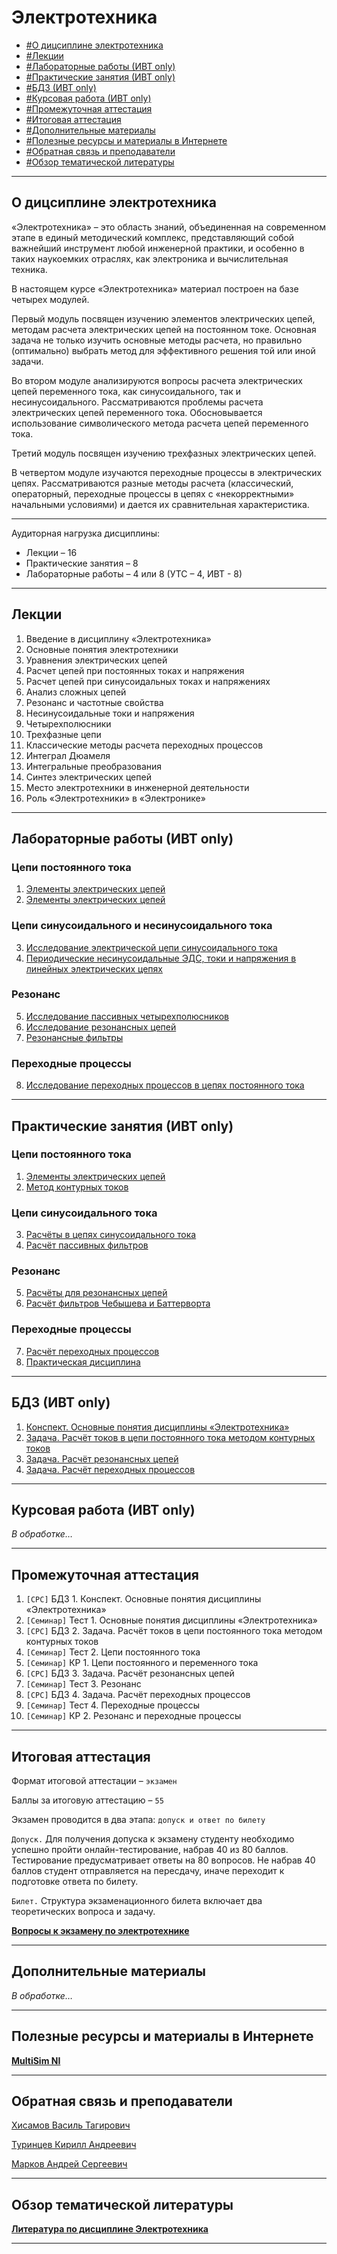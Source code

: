 # Электротехника  
          
- [#О дицсиплине электротехника](#о-дицсиплине-электротехника)
- [#Лекции](#лекции)
- [#Лабораторные работы (ИВТ only)](#лабораторные-работы-ивт-only)
- [#Практические занятия (ИВТ only)](#практические-занятия-ивт-only)
- [#БДЗ (ИВТ only)](#бдз-ивт-only)
- [#Курсовая работа (ИВТ only)](#курсовая-работа-ивт-only)
- [#Промежуточная аттестация](#промежуточная-аттестация)
- [#Итоговая аттестация](#итоговая-аттестация)
- [#Дополнительные материалы](#дополнительные-материалы)
- [#Полезные ресурсы и материалы в Интернете](#полезные-ресурсы-и-материалы-в-интернете)
- [#Обратная связь и преподаватели](#обратная-связь-и-преподаватели)
- [#Обзор тематической литературы](#обзор-тематической-литературы)
---
## О дицсиплине электротехника

«Электротехника» – это область знаний, объединенная на современном этапе в единый методический комплекс, представляющий собой важнейший инструмент любой инженерной практики, и особенно в таких наукоемких отраслях, как электроника и вычислительная техника.

В настоящем курсе «Электротехника» материал построен на базе четырех модулей.

Первый модуль посвящен изучению элементов электрических цепей, методам расчета электрических цепей на постоянном токе. Основная задача не только изучить основные методы расчета, но правильно (оптимально) выбрать метод для эффективного решения той или иной задачи.

Во втором модуле анализируются вопросы расчета электрических цепей переменного тока, как синусоидального, так и несинусоидального. Рассматриваются проблемы расчета электрических цепей переменного тока. Обосновывается использование символического метода расчета цепей переменного тока.

Третий модуль посвящен изучению трехфазных электрических цепей.

В четвертом модуле изучаются переходные процессы в электрических цепях. Рассматриваются разные методы расчета (классический, операторный, переходные процессы в цепях с «некорректными» начальными условиями) и дается их сравнительная характеристика.

---

Аудиторная нагрузка дисциплины:
*   Лекции – 16
*   Практические занятия – 8
*   Лабораторные работы – 4 или 8 (УТС – 4, ИВТ - 8)

---
## Лекции

1.	Введение в дисциплину «Электротехника»
2.	Основные понятия электротехники
3.	Уравнения электрических цепей
4.	Расчет цепей при постоянных токах и напряжения
5.	Расчет цепей при синусоидальных токах и напряжениях
6.	Анализ сложных цепей
7.	Резонанс и частотные свойства
8.	Несинусоидальные токи и напряжения
9.	Четырехполюсники
10.	Трехфазные цепи
11.	Классические методы расчета переходных процессов
12.	Интеграл Дюамеля
13.	Интегральные преобразования
14.	Синтез электрических цепей
15.	Место электротехники в инженерной деятельности
16.	Роль «Электротехники» в «Электронике»

---
## Лабораторные работы (ИВТ only)

### Цепи постоянного тока

1. [Элементы электрических цепей](./Labs/Lab_1/README.md)
2. [Элементы электрических цепей](./Labs/Lab_2/README.md)

### Цепи синусоидального и несинусоидального тока

3.	[Исследование электрической цепи синусоидального тока](./Labs/Lab_3/README.md)
4.	[Периодические несинусоидальные ЭДС, токи и напряжения в  линейных электрических цепях](./Labs/Lab_4/README.md)

### Резонанс

5.	[Исследование пассивных четырехполюсников](./Labs/Lab_5/README.md)
6.	[Исследование резонансных цепей](./Labs/Lab_6/README.md)
7.	[Резонансные фильтры](./Labs/Lab_7/README.md)

### Переходные процессы

8.	[Исследование переходных процессов в цепях постоянного тока](./Labs/Lab_8/README.md)


---
## Практические занятия (ИВТ only)

### Цепи постоянного тока

1.	[Элементы электрических цепей](./Pract/pract_1/README.md)
2.	[Метод контурных токов](./Pract/pract_2/README.md)

### Цепи синусоидального тока

3.	[Расчёты в цепях синусоидального тока](./Pract/pract_3/README.md)
4.	[Расчёт пассивных фильтров](./Pract/pract_4/README.md)

### Резонанс

5.	[Расчёты для резонансных цепей](./Pract/pract_5/README.md)
6.	[Расчёт фильтров Чебышева и Баттерворта](./Pract/pract_6/README.md)

### Переходные процессы

7.	[Расчёт переходных процессов](./Pract/pract_7/README.md)
8.	[Практическая дисциплина](./Pract/pract_8/README.md)

---
## БДЗ (ИВТ only)

1.	[Конспект. Основные понятия дисциплины «Электротехника»](./Bdz/bdz_1/README.md)
2.	[Задача. Расчёт токов в цепи постоянного тока методом контурных токов](./Bdz/bdz_2/README.md)
3.	[Задача. Расчёт резонансных цепей](./Bdz/bdz_3/README.md)
4.	[Задача. Расчёт переходных процессов](./Bdz/bdz_4/README.md)

---
## Курсовая работа (ИВТ only)

*В обработке…*

---
## Промежуточная аттестация

1.	`[СРС]` БДЗ 1. Конспект. Основные понятия дисциплины «Электротехника»
2.	`[Семинар]` Тест 1. Основные понятия дисциплины «Электротехника»
3.	`[СРС]` БДЗ 2. Задача. Расчёт токов в цепи постоянного тока методом контурных токов
4.	`[Семинар]` Тест 2. Цепи постоянного тока
5.	`[Семинар]` КР 1. Цепи постоянного и переменного тока
6.	`[СРС]` БДЗ 3. Задача. Расчёт резонансных цепей
7.	`[Семинар]` Тест 3. Резонанс
8.	`[СРС]` БДЗ 4. Задача. Расчёт переходных процессов
9.	`[Семинар]` Тест 4. Переходные процессы
10.	`[Семинар]` КР 2. Резонанс и переходные процессы

---
## Итоговая аттестация

Формат итоговой аттестации – `экзамен`

Баллы за итоговую аттестацию – `55`

Экзамен проводится в два этапа: `допуск и ответ по билету`

`Допуск.` Для получения допуска к экзамену студенту необходимо успешно пройти онлайн-тестирование, набрав 40 из 80 баллов. Тестирование предусматривает ответы на 80 вопросов. Не набрав 40 баллов студент отправляется на пересдачу, иначе переходит к подготовке ответа по билету.

`Билет.` Структура экзаменационного билета включает два теоретических вопроса и задачу.

**[Вопросы к экзамену по электротехнике](./exam/README.md)**

---
## Дополнительные материалы

*В обработке…*

---
## Полезные ресурсы и материалы в Интернете

**[MultiSim NI](https://onedrive.live.com/?authkey=%21AM%2DwBKXV%2D0kQXlE&id=A4E122951888DC80%2125389&cid=A4E122951888DC80)**

---
## Обратная связь и преподаватели

[Хисамов Василь Тагирович](https://t.me/PascalVT)

[Туринцев Кирилл Андреевич](https://t.me/BillyScreezo)

[Марков Андрей Сергеевич](https://t.me/MARKOV_RT)

---
## Обзор тематической литературы

**[Литература по дисциплине Электротехника](https://onedrive.live.com/?authkey=%21AM%2DwBKXV%2D0kQXlE&id=A4E122951888DC80%2125247&cid=A4E122951888DC80)**

---


